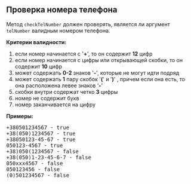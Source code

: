 ## Проверка номера телефона

Метод `checkTelNumber` должен проверять, является ли аргумент `telNumber` валидным номером телефона.

**Критерии валидности:**  
1) если номер начинается с '**+**', то он содержит **12** цифр  
2) если номер начинается с цифры или открывающей скобки, то он содержит **10** цифр  
3) может содержать **0-2** знаков '**-**', которые не могут идти подряд  
4) может содержать **1** пару скобок '**(**' и '**)**' , причем если она есть, то она расположена левее знаков '**-**'  
5) скобки внутри содержат четко **3** цифры  
6) номер не содержит букв  
7) номер заканчивается на цифру

**Примеры:**
<pre>
+380501234567 - true
+38(050)1234567 - true
+38050123-45-67 - true
050123-4567 - true
+38)050(1234567 - false
+38(050)1-23-45-6-7 - false
050ххх4567 - false
050123456 - false
(0)501234567 - false
</pre>
